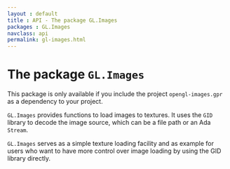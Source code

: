 ```yaml
---
layout : default
title : API - The package GL.Images
packages : GL.Images
navclass: api
permalink: gl-images.html
---
```


# The package `GL.Images`

This package is only available if you include the project `opengl-images.gpr` as
a dependency to your project.

`GL.Images` provides functions to load images to textures.
It uses the `GID` library to decode the image source, which can be a file path
or an Ada `Stream`.

`GL.Images` serves as a simple texture loading facility and as example for users
who want to have more control over image loading by using the GID library
directly.